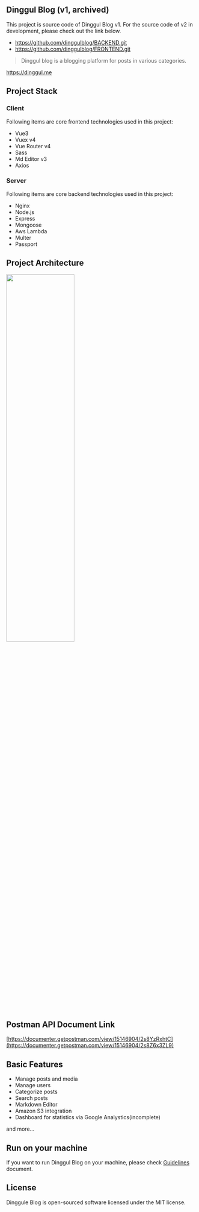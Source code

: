 ## Dinggul Blog (v1, archived)
This project is source code of Dinggul Blog v1. For the source code of v2 in development, please check out the link below.
* <https://github.com/dinggulblog/BACKEND.git>
* <https://github.com/dinggulblog/FRONTEND.git>

> Dinggul blog is a blogging platform for posts in various categories.

<https://dinggul.me>

## Project Stack
### Client
Following items are core frontend technologies used in this project:
+ Vue3
+ Vuex v4
+ Vue Router v4
+ Sass
+ Md Editor v3
+ Axios

### Server
Following items are core backend technologies used in this project:
+ Nginx
+ Node.js
+ Express
+ Mongoose
+ Aws Lambda
+ Multer
+ Passport

## Project Architecture
<img src="https://user-images.githubusercontent.com/56054637/230785846-035d41a7-fedd-4f46-846b-2937bb65a380.png" width="60%" height="50%">

## Postman API Document Link
[https://documenter.getpostman.com/view/15146904/2s8YzRxhtC](https://documenter.getpostman.com/view/15146904/2s8Z6x3ZL9)

## Basic Features
+ Manage posts and media
+ Manage users
+ Categorize posts
+ Search posts
+ Markdown Editor
+ Amazon S3 integration
+ Dashboard for statistics via Google Analystics(incomplete)

and more...

## Run on your machine
If you want to run Dinggul Blog on your machine, please check [Guidelines](https://github.com/dinggulblog/Dinggul/blob/master/GUIDELINE.md) document.

## License
Dinggule Blog is open-sourced software licensed under the MIT license.
